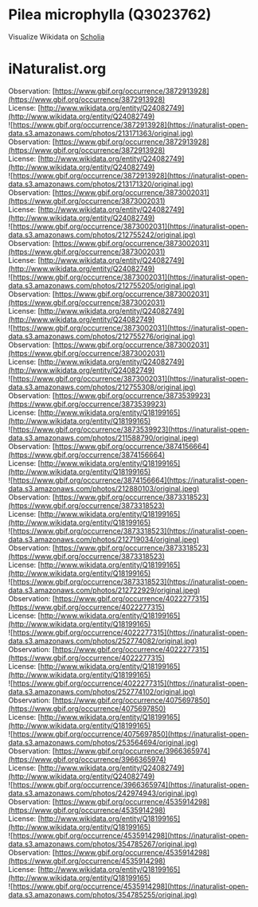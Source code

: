 
Pilea microphylla (Q3023762)
============================
  
Visualize Wikidata on [Scholia](https://scholia.toolforge.org/taxon/Q3023762)
# iNaturalist.org
  
Observation: [https://www.gbif.org/occurrence/3872913928](https://www.gbif.org/occurrence/3872913928)  
License: [http://www.wikidata.org/entity/Q24082749](http://www.wikidata.org/entity/Q24082749)  
![https://www.gbif.org/occurrence/3872913928](https://inaturalist-open-data.s3.amazonaws.com/photos/213171363/original.jpg)  
Observation: [https://www.gbif.org/occurrence/3872913928](https://www.gbif.org/occurrence/3872913928)  
License: [http://www.wikidata.org/entity/Q24082749](http://www.wikidata.org/entity/Q24082749)  
![https://www.gbif.org/occurrence/3872913928](https://inaturalist-open-data.s3.amazonaws.com/photos/213171320/original.jpg)  
Observation: [https://www.gbif.org/occurrence/3873002031](https://www.gbif.org/occurrence/3873002031)  
License: [http://www.wikidata.org/entity/Q24082749](http://www.wikidata.org/entity/Q24082749)  
![https://www.gbif.org/occurrence/3873002031](https://inaturalist-open-data.s3.amazonaws.com/photos/212755242/original.jpg)  
Observation: [https://www.gbif.org/occurrence/3873002031](https://www.gbif.org/occurrence/3873002031)  
License: [http://www.wikidata.org/entity/Q24082749](http://www.wikidata.org/entity/Q24082749)  
![https://www.gbif.org/occurrence/3873002031](https://inaturalist-open-data.s3.amazonaws.com/photos/212755205/original.jpg)  
Observation: [https://www.gbif.org/occurrence/3873002031](https://www.gbif.org/occurrence/3873002031)  
License: [http://www.wikidata.org/entity/Q24082749](http://www.wikidata.org/entity/Q24082749)  
![https://www.gbif.org/occurrence/3873002031](https://inaturalist-open-data.s3.amazonaws.com/photos/212755276/original.jpg)  
Observation: [https://www.gbif.org/occurrence/3873002031](https://www.gbif.org/occurrence/3873002031)  
License: [http://www.wikidata.org/entity/Q24082749](http://www.wikidata.org/entity/Q24082749)  
![https://www.gbif.org/occurrence/3873002031](https://inaturalist-open-data.s3.amazonaws.com/photos/212755308/original.jpg)  
Observation: [https://www.gbif.org/occurrence/3873539923](https://www.gbif.org/occurrence/3873539923)  
License: [http://www.wikidata.org/entity/Q18199165](http://www.wikidata.org/entity/Q18199165)  
![https://www.gbif.org/occurrence/3873539923](https://inaturalist-open-data.s3.amazonaws.com/photos/211588790/original.jpeg)  
Observation: [https://www.gbif.org/occurrence/3874156664](https://www.gbif.org/occurrence/3874156664)  
License: [http://www.wikidata.org/entity/Q18199165](http://www.wikidata.org/entity/Q18199165)  
![https://www.gbif.org/occurrence/3874156664](https://inaturalist-open-data.s3.amazonaws.com/photos/212880103/original.jpeg)  
Observation: [https://www.gbif.org/occurrence/3873318523](https://www.gbif.org/occurrence/3873318523)  
License: [http://www.wikidata.org/entity/Q18199165](http://www.wikidata.org/entity/Q18199165)  
![https://www.gbif.org/occurrence/3873318523](https://inaturalist-open-data.s3.amazonaws.com/photos/212719034/original.jpeg)  
Observation: [https://www.gbif.org/occurrence/3873318523](https://www.gbif.org/occurrence/3873318523)  
License: [http://www.wikidata.org/entity/Q18199165](http://www.wikidata.org/entity/Q18199165)  
![https://www.gbif.org/occurrence/3873318523](https://inaturalist-open-data.s3.amazonaws.com/photos/212722929/original.jpeg)  
Observation: [https://www.gbif.org/occurrence/4022277315](https://www.gbif.org/occurrence/4022277315)  
License: [http://www.wikidata.org/entity/Q18199165](http://www.wikidata.org/entity/Q18199165)  
![https://www.gbif.org/occurrence/4022277315](https://inaturalist-open-data.s3.amazonaws.com/photos/252774082/original.jpg)  
Observation: [https://www.gbif.org/occurrence/4022277315](https://www.gbif.org/occurrence/4022277315)  
License: [http://www.wikidata.org/entity/Q18199165](http://www.wikidata.org/entity/Q18199165)  
![https://www.gbif.org/occurrence/4022277315](https://inaturalist-open-data.s3.amazonaws.com/photos/252774102/original.jpg)  
Observation: [https://www.gbif.org/occurrence/4075697850](https://www.gbif.org/occurrence/4075697850)  
License: [http://www.wikidata.org/entity/Q18199165](http://www.wikidata.org/entity/Q18199165)  
![https://www.gbif.org/occurrence/4075697850](https://inaturalist-open-data.s3.amazonaws.com/photos/253564694/original.jpg)  
Observation: [https://www.gbif.org/occurrence/3966365974](https://www.gbif.org/occurrence/3966365974)  
License: [http://www.wikidata.org/entity/Q24082749](http://www.wikidata.org/entity/Q24082749)  
![https://www.gbif.org/occurrence/3966365974](https://inaturalist-open-data.s3.amazonaws.com/photos/242974943/original.jpg)  
Observation: [https://www.gbif.org/occurrence/4535914298](https://www.gbif.org/occurrence/4535914298)  
License: [http://www.wikidata.org/entity/Q18199165](http://www.wikidata.org/entity/Q18199165)  
![https://www.gbif.org/occurrence/4535914298](https://inaturalist-open-data.s3.amazonaws.com/photos/354785267/original.jpg)  
Observation: [https://www.gbif.org/occurrence/4535914298](https://www.gbif.org/occurrence/4535914298)  
License: [http://www.wikidata.org/entity/Q18199165](http://www.wikidata.org/entity/Q18199165)  
![https://www.gbif.org/occurrence/4535914298](https://inaturalist-open-data.s3.amazonaws.com/photos/354785255/original.jpg)